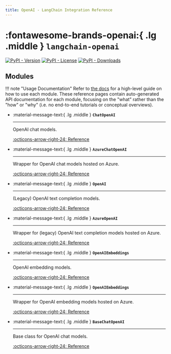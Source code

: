 ```yaml
---
title: OpenAI - LangChain Integration Reference
---
```


# :fontawesome-brands-openai:{ .lg .middle } `langchain-openai`

[![PyPI - Version](https://img.shields.io/pypi/v/langchain-openai?label=%20)](https://pypi.org/project/langchain-openai/#history)
[![PyPI - License](https://img.shields.io/pypi/l/langchain-openai)](https://opensource.org/licenses/MIT)
[![PyPI - Downloads](https://img.shields.io/pepy/dt/langchain-openai)](https://pypistats.org/packages/langchain-openai)

## Modules

!!! note "Usage Documentation"
    Refer to [the docs](https://docs.langchain.com/oss/python/integrations/providers/openai) for a high-level guide on how to use each module. These reference pages contain auto-generated API documentation for each module, focusing on the "what" rather than the "how" or "why" (i.e. no end-to-end tutorials or conceptual overviews).

<div class="grid cards" markdown>

- :material-message-text:{ .lg .middle } __`ChatOpenAI`__

    ---

    OpenAI chat models.

    [:octicons-arrow-right-24: Reference](./ChatOpenAI.md)

- :material-message-text:{ .lg .middle } __`AzureChatOpenAI`__

    ---

    Wrapper for OpenAI chat models hosted on Azure.

    [:octicons-arrow-right-24: Reference](./AzureChatOpenAI.md)

- :material-message-text:{ .lg .middle } __`OpenAI`__

    ---

    (Legacy) OpenAI text completion models.

    [:octicons-arrow-right-24: Reference](./OpenAI.md)

- :material-message-text:{ .lg .middle } __`AzureOpenAI`__

    ---

    Wrapper for (legacy) OpenAI text completion models hosted on Azure.

    [:octicons-arrow-right-24: Reference](./AzureChatOpenAI.md)

- :material-message-text:{ .lg .middle } __`OpenAIEmbeddings`__

    ---

    OpenAI embedding models.

    [:octicons-arrow-right-24: Reference](./OpenAIEmbeddings.md)

- :material-message-text:{ .lg .middle } __`OpenAIEmbeddings`__

    ---

    Wrapper for OpenAI embedding models hosted on Azure.

    [:octicons-arrow-right-24: Reference](./AzureOpenAIEmbeddings.md)

- :material-message-text:{ .lg .middle } __`BaseChatOpenAI`__

    ---

    Base class for OpenAI chat models.

    [:octicons-arrow-right-24: Reference](./BaseChatOpenAI.md)

</div>
